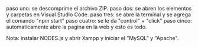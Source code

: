 paso uno: se descomprime el archivo ZIP.
paso dos: se abren los elementos y carpetas en Visual Studio Code.
paso tres: se abre la terminal y se agrega el comando "npm start" 
paso cuatro: se le da "control" + "click"
paso cinco: automaticamente abre la pagina en la web y esto es todo.

Nota: instalar NODES.js y abrir Xampp y iniciar el "MySQL" y "Apache".

